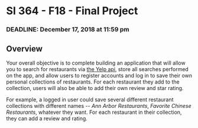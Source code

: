 # SI 364 - F18 - Final Project

### DEADLINE: December 17, 2018 at 11:59 pm

## Overview
Your overall objective is to complete building an application that will allow you to search for restaurants via [the Yelp api](https://yelp.developers.com/), store all searches performed on the app, and allow users to register accounts and log in to save their own personal collections of restaurants. For each restaurant they add to the collection, users will also be able to add their own review and star rating.


For example, a logged in user could save several different restaurant collections with different names -- *Ann Arbor Restaurants*, *Favorite Chinese Restaurants*, whatever they want. For each restaurant in their collection, they can add a review and rating.
